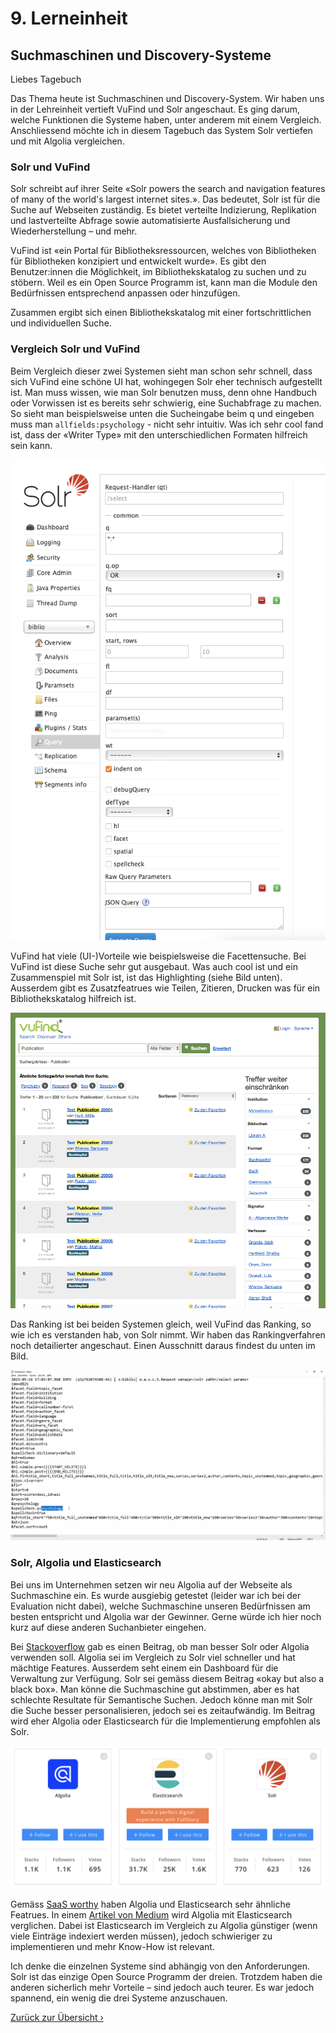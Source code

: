 # 9. Lerneinheit

## Suchmaschinen und Discovery-Systeme

Liebes Tagebuch

Das Thema heute ist Suchmaschinen und Discovery-System. Wir haben uns in der Lehreinheit vertieft VuFind und Solr angeschaut. Es ging darum, welche Funktionen die Systeme haben, unter anderem mit einem Vergleich. Anschliessend möchte ich in diesem Tagebuch das System Solr vertiefen und mit Algolia vergleichen. 

### Solr und VuFind
Solr schreibt auf ihrer Seite «Solr powers the search and navigation features of many of the world's largest internet sites.». Das bedeutet, Solr ist für die Suche auf Webseiten zuständig. Es bietet verteilte Indizierung, Replikation und lastverteilte Abfrage sowie automatisierte Ausfallsicherung und Wiederherstellung – und mehr. 

VuFind ist «ein Portal für Bibliotheksressourcen, welches von Bibliotheken für Bibliotheken konzipiert und entwickelt wurde». Es gibt den Benutzer:innen die Möglichkeit, im Bibliothekskatalog zu suchen und zu stöbern. Weil es ein Open Source Programm ist, kann man die Module den Bedürfnissen entsprechend anpassen oder hinzufügen.

Zusammen ergibt sich einen Bibliothekskatalog mit einer fortschrittlichen und individuellen Suche. 

### Vergleich Solr und VuFind
Beim Vergleich dieser zwei Systemen sieht man schon sehr schnell, dass sich VuFind eine schöne UI hat, wohingegen Solr eher technisch aufgestellt ist. Man muss wissen, wie man Solr benutzen muss, denn ohne Handbuch oder Vorwissen ist es bereits sehr schwierig, eine Suchabfrage zu machen. So sieht man beispielsweise unten die Sucheingabe beim q und eingeben muss man ```allfields:psychology``` - nicht sehr intuitiv. Was ich sehr cool fand ist, dass der «Writer Type» mit den unterschiedlichen Formaten hilfreich sein kann.

![Solr mit Sucheingabefeld](../img/11_solr-query.png)

VuFind hat viele (UI-)Vorteile wie beispielsweise die Facettensuche. Bei VuFind ist diese Suche sehr gut ausgebaut. Was auch cool ist und ein Zusammenspiel mit Solr ist, ist das Highlighting (siehe Bild unten). Ausserdem gibt es Zusatzfeatrues wie Teilen, Zitieren, Drucken was für ein Bibliothekskatalog hilfreich ist.

![VuFind mit Highlighting](../img/11_vufind-highlighting.png)

Das Ranking ist bei beiden Systemen gleich, weil VuFind das Ranking, so wie ich es verstanden hab, von Solr nimmt. Wir haben das Rankingverfahren noch detailierter angeschaut. Einen Ausschnitt daraus findest du unten im Bild.

![Rankingverfahren](../img/11_ranking.png)

### Solr, Algolia und Elasticsearch
Bei uns im Unternehmen setzen wir neu Algolia auf der Webseite als Suchmaschine ein. Es wurde ausgiebig getestet (leider war ich bei der Evaluation nicht dabei), welche Suchmaschine unseren Bedürfnissen am besten entspricht und Algolia war der Gewinner. Gerne würde ich hier noch kurz auf diese anderen Suchanbieter eingehen. 

Bei [Stackoverflow](https://stackoverflow.com/questions/26484394/algolia-vs-solr-search) gab es einen Beitrag, ob man besser Solr oder Algolia verwenden soll. Algolia sei im Vergleich zu Solr viel schneller und hat mächtige Features. Ausserdem seht einem ein Dashboard für die Verwaltung zur Verfügung. Solr sei gemäss diesem Beitrag «okay but also a black box». Man könne die Suchmaschine gut abstimmen, aber es hat schlechte Resultate für Semantische Suchen. Jedoch könne man mit Solr die Suche besser personalisieren, jedoch sei es zeitaufwändig. Im Beitrag wird eher Algolia oder Elasticsearch für die Implementierung empfohlen als Solr. 

![Rankingverfahren](../img/11_vergleiche-suchmaschinen.png)

Gemäss [SaaS worthy](https://www.saasworthy.com/compare/algolia-site-search-vs-apache-solr-vs-elasticsearch?pIds=3328,3386,3415) haben Algolia und Elasticsearch sehr ähnliche Featrues. In einem [Artikel von Medium](https://medium.com/@matayoshi.mariano/elasticsearch-vs-algolia-96364f5567a3) wird Algolia mit Elasticsearch verglichen. Dabei ist Elasticsearch im Vergleich zu Algolia günstiger (wenn viele Einträge indexiert werden müssen), jedoch schwieriger zu implementieren und mehr Know-How ist relevant. 

Ich denke die einzelnen Systeme sind abhängig von den Anforderungen. Solr ist das einzige Open Source Programm der dreien. Trotzdem haben die anderen sicherlich mehr Vorteile – sind jedoch auch teurer. Es war jedoch spannend, ein wenig die drei Systeme anzuschauen. 


[Zurück zur Übersicht ›](../README.md)
